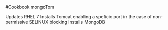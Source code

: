 #Cookbook mongoTom

Updates RHEL 7
Installs Tomcat enabling a speficic port in the case of non-permissive SELINUX blocking
Installs MongoDB
